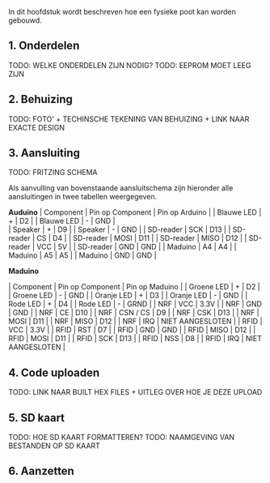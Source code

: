 In dit hoofdstuk wordt beschreven hoe een fysieke poot kan worden gebouwd.

## 1. Onderdelen

TODO: WELKE ONDERDELEN ZIJN NODIG?
TODO: EEPROM MOET LEEG ZIJN

## 2. Behuizing

TODO: FOTO' + TECHINSCHE TEKENING VAN BEHUIZING + LINK NAAR EXACTE DESIGN

## 3. Aansluiting

TODO: FRITZING SCHEMA

Als aanvulling van bovenstaande aansluitschema zijn hieronder alle aansluitingen in twee tabellen weergegeven.

**Auduino** 
| Component | Pin op Component | Pin op Arduino |
| Blauwe LED | + | D2 |
| Blauwe LED | - | GND |  
| Speaker | + | D9 |
| Speaker | - | GND |
| SD-reader | SCK  | D13 |
| SD-reader | CS   | D4 |
| SD-reader | MOSI | D11 |
| SD-reader | MISO | D12 |
| SD-reader | VCC  | 5V |
| SD-reader | GND  | GND |
| Maduino | A4   | A4 |
| Maduino | A5   | A5 |
| Maduino | GND  | GND |
  
**Maduino**  
  
| Component | Pin op Component | Pin op Maduino |
| Groene LED | + | D2 |
| Groene LED | - | GND |
| Oranje LED | + | D3 |
| Oranje LED | - | GND |
| Rode LED | + | D4 |
| Rode LED | - | GRND |
| NRF | VCC | 3.3V |
| NRF | GND | GND |
| NRF | CE  | D10 |
| NRF | CSN / CS | D9 |
| NRF | CSK	| D13 |
| NRF | MOSI | D11 |
| NRF | MISO | D12 |
| NRF | IRQ | NIET AANGESLOTEN |
| RFID | VCC | 3.3V |
| RFID | RST | D7 |
| RFID | GND | GND |
| RFID | MISO | D12 |
| RFID | MOSI | D11 |
| RFID | SCK | D13 |
| RFID | NSS | D8 |
| RFID | IRQ | NIET AANGESLOTEN |
	  

## 4. Code uploaden

TODO: LINK NAAR BUILT HEX FILES + UITLEG OVER HOE JE DEZE UPLOAD

## 5. SD kaart

TODO: HOE SD KAART FORMATTEREN?
TODO: NAAMGEVING VAN BESTANDEN OP SD KAART

## 6. Aanzetten


